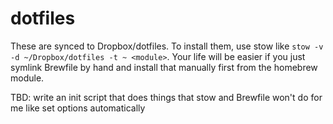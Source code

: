 # dotfiles

These are synced to Dropbox/dotfiles. To install them, use stow like `stow -v -d ~/Dropbox/dotfiles -t ~ <module>`. Your life will be easier if you just symlink Brewfile by hand and install that manually first from the homebrew module.

TBD: write an init script that does things that stow and Brewfile won't do for me like set options automatically
